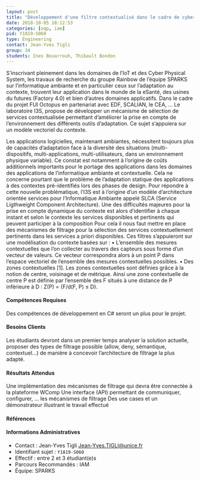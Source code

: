 ```yaml
---
layout: post
title: "Développement d'une filtre contextualisé dans le cadre de cyberphysical System et de l'IoT  - variante"
date: 2018-10-05 18:12:53
categories: [oqp, iam]
pid: Y1819-S060
type: Engineering
contact: Jean-Yves Tigli 
group: 34
students: Ines Bouarrouh, Thibault Bondon
---
```

       
S’inscrivant pleinement dans les domaines de l’IoT et des Cyber Physical System, les travaux de recherche du groupe Rainbow de l’équipe SPARKS sur l’informatique ambiante et en particulier ceux sur l’adaptation au contexte, trouvent leur application dans le monde de la eSanté, des usines du futures (Factory 4.0) et bien d’autres domaines applicatifs. Dans le cadre du projet FUI Octopus en partenariat avec EDF, SCALIAN, le CEA, … Le laboratoire I3S, propose de développer un mécanisme de sélection de services contextualisée permettant d’améliorer la prise en compte de l’environnement des différents outils d’adaptation.
Ce sujet s’appuiera sur un modèle vectoriel du contexte.

Les applications logicielles, maintenant ambiantes, nécessitent toujours plus de capacités d’adaptation face à la diversité des situations (multi-dispositifs, multi-applications, multi-utilisateurs, dans un environnement physique variable). Ce constat est notamment à l’origine de coûts additionnels importants pour le portage des applications dans les domaines des applications de l’informatique ambiante et contextuelle. Cela ne concerne pourtant que le problème de l’adaptation statique des applications à des contextes pré-identifiés lors des phases de design.
Pour répondre à cette nouvelle problématique, l’I3S est à l’origine d’un modèle d’architecture orientée services pour l’Informatique Ambiante appelé SLCA (Service Ligthweight Component Architecture).
Une des difficultés majeures pour la prise en compte dynamique du contexte est alors d’identifier à chaque instant et selon le contexte les services disponibles   et pertinents qui peuvent participer à la composition
Pour cela il nous faut mettre en place des mécanismes de filtrage pour la sélection des services contextuellement pertinents dans les services a priori disponibles.
Ces filtres s’appuieront sur une modélisation du contexte basées sur :
•	L’ensemble des mesures contextuelles que l’on collecter au travers des capteurs sous forme d’un vecteur de valeurs. Ce vecteur correspondra alors à un point P dans l’espace vectoriel de l’ensemble des mesures contextuelles possibles. 
•	Des zones contextuelles [1]. Les zones contextuelles sont définies grâce à la notion de centre, voisinage et de métrique. Ainsi une zone contextuelle de centre P est définie par l’ensemble des F situés à une distance de P inférieure à D : Z(P) = {F/d(F, P) ≤ D}.

#### Compétences Requises
Des compétences de développement en C# seront un plus pour le projet.



     

#### Besoins Clients
Les étudiants devront dans un premier temps analyser la solution actuelle, proposer des types de filtrage possible (allow, deny, sémantique, contextuel…) de manière à concevoir l’architecture de filtrage la plus adapté.

#### Résultats Attendus
Une implémentation des mécanismes de filtrage qui devra être connectée à la plateforme WComp 
Une interface (API) permettant de communiquer, configurer, … les mécanismes de filtrage
Des use cases et un démonstrateur illustrant le travail effectué

#### Références



#### Informations Administratives
  * Contact : Jean-Yves Tigli  <Jean-Yves.TIGLI@unice.fr>
  * Identifiant sujet : `Y1819-S060`
  * Effectif : entre 2 et 3 étudiant(e)s
  * Parcours Recommandés : IAM
  * Équipe: SPARKS

     